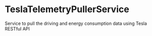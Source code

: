 # TeslaTelemetryPullerService
Service to pull the driving and energy consumption data using Tesla RESTful API
